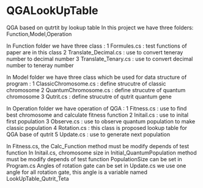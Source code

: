# QGALookUpTable
QGA based on qutrtit by lookup table
In this project we have three folders: Function,Model,Operation

In Function folder we have three class : 
1 Formules.cs : test functions of paper are in this class
2 Translate_Decimal.cs : use to convert teneray number to decimal number
3 Translate_Tenary.cs : use to convert decimal number to teneray number

In Model folder we have three class which be used for data structure of program :
1 ClassicChromosome.cs : define strucutre of classic chromosome
2 QuantumChromosome.cs : define strucutre of quantum chromosome
3 Qutrit.cs : define strucutre of qutrit quantum gene

In Operation folder we have operation of QGA :
1 Fitness.cs : use to find best chromosome and calculate fitness function
2 Initail.cs : use to inital first population
3 Observe.cs : use to observe quantum population to make classic population
4 Rotation.cs : this class is proposed lookup table for QGA base of qutrit
5 Update.cs : use to generate next population
  
In Fitness.cs, the Calc_Function method must be modify depends of test function
In Initail.cs, chromosome size in Initial_QuantumPopulation method must be modify depends of test function
PopulationSize can be set in Program.cs
Angles of rotation gate can be set in Update.cs
we use one angle for all rotation gate, this angle is a variable named LookUpTable_Qutrit_Teta
